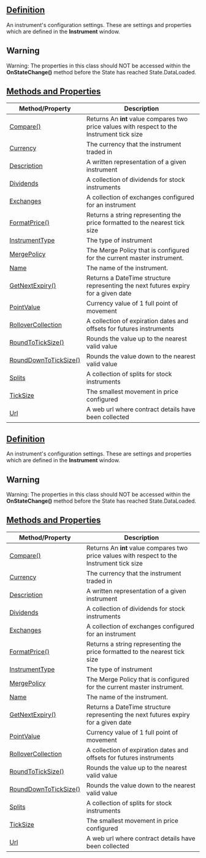 ## [Definition](https://developer.ninjatrader.com/docs/desktop/masterinstrument\#definition)

An instrument's configuration settings. These are settings and properties which are defined in the **Instrument** window.

## Warning

Warning: The properties in this class should NOT be accessed within the **OnStateChange()** method before the State has reached State.DataLoaded.

## [Methods and Properties](https://developer.ninjatrader.com/docs/desktop/masterinstrument\#methods-and-properties)

| Method/Property | Description |
| --- | --- |
| [Compare()](https://developer.ninjatrader.com/docs/desktop/compare) | Returns An **int** value compares two price values with respect to the Instrument tick size |
| [Currency](https://developer.ninjatrader.com/docs/desktop/currency) | The currency that the instrument traded in |
| [Description](https://developer.ninjatrader.com/docs/desktop/description) | A written representation of a given instrument |
| [Dividends](https://developer.ninjatrader.com/docs/desktop/dividends) | A collection of dividends for stock instruments |
| [Exchanges](https://developer.ninjatrader.com/docs/desktop/exchanges) | A collection of exchanges configured for an instrument |
| [FormatPrice()](https://developer.ninjatrader.com/docs/desktop/formatprice) | Returns a string representing the price formatted to the nearest tick size |
| [InstrumentType](https://developer.ninjatrader.com/docs/desktop/instrumenttype) | The type of instrument |
| [MergePolicy](https://developer.ninjatrader.com/docs/desktop/mergepolicy) | The Merge Policy that is configured for the current master instrument. |
| [Name](https://developer.ninjatrader.com/docs/desktop/masterinstrument_name) | The name of the instrument. |
| [GetNextExpiry()](https://developer.ninjatrader.com/docs/desktop/getnextexpiry) | Returns a DateTime structure representing the next futures expiry for a given date |
| [PointValue](https://developer.ninjatrader.com/docs/desktop/pointvalue) | Currency value of 1 full point of movement |
| [RolloverCollection](https://developer.ninjatrader.com/docs/desktop/rollovercollection) | A collection of expiration dates and offsets for futures instruments |
| [RoundToTickSize()](https://developer.ninjatrader.com/docs/desktop/roundtoticksize) | Rounds the value up to the nearest valid value |
| [RoundDownToTickSize()](https://developer.ninjatrader.com/docs/desktop/rounddowntoticksize) | Rounds the value down to the nearest valid value |
| [Splits](https://developer.ninjatrader.com/docs/desktop/splits) | A collection of splits for stock instruments |
| [TickSize](https://developer.ninjatrader.com/docs/desktop/ticksize) | The smallest movement in price configured |
| [Url](https://developer.ninjatrader.com/docs/desktop/url) | A web url where contract details have been collected |

## [Definition](https://developer.ninjatrader.com/docs/desktop/masterinstrument\#definition)

An instrument's configuration settings. These are settings and properties which are defined in the **Instrument** window.

## Warning

Warning: The properties in this class should NOT be accessed within the **OnStateChange()** method before the State has reached State.DataLoaded.

## [Methods and Properties](https://developer.ninjatrader.com/docs/desktop/masterinstrument\#methods-and-properties)

| Method/Property | Description |
| --- | --- |
| [Compare()](https://developer.ninjatrader.com/docs/desktop/compare) | Returns An **int** value compares two price values with respect to the Instrument tick size |
| [Currency](https://developer.ninjatrader.com/docs/desktop/currency) | The currency that the instrument traded in |
| [Description](https://developer.ninjatrader.com/docs/desktop/description) | A written representation of a given instrument |
| [Dividends](https://developer.ninjatrader.com/docs/desktop/dividends) | A collection of dividends for stock instruments |
| [Exchanges](https://developer.ninjatrader.com/docs/desktop/exchanges) | A collection of exchanges configured for an instrument |
| [FormatPrice()](https://developer.ninjatrader.com/docs/desktop/formatprice) | Returns a string representing the price formatted to the nearest tick size |
| [InstrumentType](https://developer.ninjatrader.com/docs/desktop/instrumenttype) | The type of instrument |
| [MergePolicy](https://developer.ninjatrader.com/docs/desktop/mergepolicy) | The Merge Policy that is configured for the current master instrument. |
| [Name](https://developer.ninjatrader.com/docs/desktop/masterinstrument_name) | The name of the instrument. |
| [GetNextExpiry()](https://developer.ninjatrader.com/docs/desktop/getnextexpiry) | Returns a DateTime structure representing the next futures expiry for a given date |
| [PointValue](https://developer.ninjatrader.com/docs/desktop/pointvalue) | Currency value of 1 full point of movement |
| [RolloverCollection](https://developer.ninjatrader.com/docs/desktop/rollovercollection) | A collection of expiration dates and offsets for futures instruments |
| [RoundToTickSize()](https://developer.ninjatrader.com/docs/desktop/roundtoticksize) | Rounds the value up to the nearest valid value |
| [RoundDownToTickSize()](https://developer.ninjatrader.com/docs/desktop/rounddowntoticksize) | Rounds the value down to the nearest valid value |
| [Splits](https://developer.ninjatrader.com/docs/desktop/splits) | A collection of splits for stock instruments |
| [TickSize](https://developer.ninjatrader.com/docs/desktop/ticksize) | The smallest movement in price configured |
| [Url](https://developer.ninjatrader.com/docs/desktop/url) | A web url where contract details have been collected |